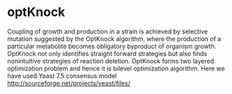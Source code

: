 # optKnock
Coupling of growth and production in a strain is achieved by selective mutation suggested by the OptKnock algorithm, where the production of a particular metabolite becomes obligatory byproduct of organism growth. OptKnock not only identifies straight forward strategies but also finds nonintuitive strategies of reaction deletion. OptKnock forms two layered optimization problem and hence it is bilevel optimization algorithm.
Here we have used Yeast 7.5 consensus model         <http://sourceforge.net/projects/yeast/files/>

